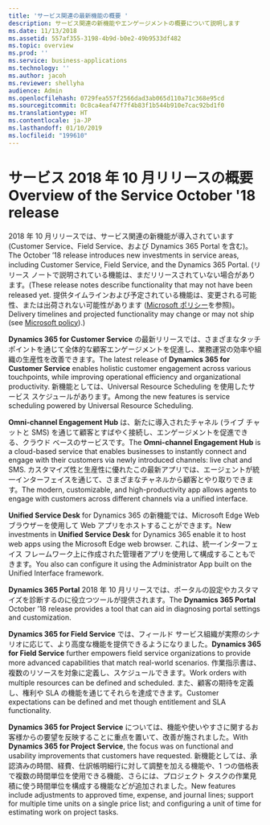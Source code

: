 ```yaml
---
title: 'サービス関連の最新機能の概要 '
description: サービス関連の新機能やエンゲージメントの概要について説明します
ms.date: 11/13/2018
ms.assetid: 557af355-3198-4b9d-b0e2-49b9533df482
ms.topic: overview
ms.prod: ''
ms.service: business-applications
ms.technology: ''
ms.author: jacoh
ms.reviewer: shellyha
audience: Admin
ms.openlocfilehash: 0729fea557f2566dad3ab065d110a71c368e95cd
ms.sourcegitcommit: 0c8ca4eaf47f7f4b83f1b544b910e7cac92bd1f0
ms.translationtype: HT
ms.contentlocale: ja-JP
ms.lasthandoff: 01/10/2019
ms.locfileid: "199610"
---
```

#  <a name="overview-of-the-service-october-18-release"></a><span data-ttu-id="96164-103">サービス 2018 年 10 月リリースの概要</span><span class="sxs-lookup"><span data-stu-id="96164-103">Overview of the Service October '18 release</span></span> 

<span data-ttu-id="96164-104">2018 年 10 月リリースでは、サービス関連の新機能が導入されています (Customer Service、Field Service、および Dynamics 365 Portal を含む)。</span><span class="sxs-lookup"><span data-stu-id="96164-104">The October ’18 release introduces new investments in service areas, including Customer Service, Field Service, and the Dynamics 365 Portal.</span></span> <span data-ttu-id="96164-105">(リリース ノートで説明されている機能は、まだリリースされていない場合があります。</span><span class="sxs-lookup"><span data-stu-id="96164-105">(These release notes describe functionality that may not have been released yet.</span></span> <span data-ttu-id="96164-106">提供タイムラインおよび予定されている機能は、変更される可能性、または出荷されない可能性があります ([Microsoft ポリシー](https://go.microsoft.com/fwlink/p/?linkid=2007332)を参照)。</span><span class="sxs-lookup"><span data-stu-id="96164-106">Delivery timelines and projected functionality may change or may not ship (see [Microsoft policy](https://go.microsoft.com/fwlink/p/?linkid=2007332)).)</span></span>

<span data-ttu-id="96164-107">**Dynamics 365 for Customer Service** の最新リリースでは、さまざまなタッチポイントを通じて全体的な顧客エンゲージメントを促進し、業務運営の効率や組織の生産性を改善できます。</span><span class="sxs-lookup"><span data-stu-id="96164-107">The latest release of **Dynamics 365 for Customer Service** enables holistic customer engagement across various touchpoints, while improving operational efficiency and organizational productivity.</span></span> <span data-ttu-id="96164-108">新機能としては、Universal Resource Scheduling を使用したサービス スケジュールがあります。</span><span class="sxs-lookup"><span data-stu-id="96164-108">Among the new features is service scheduling powered by Universal Resource Scheduling.</span></span>

<span data-ttu-id="96164-109">**Omni-channel Engagement Hub** は、新たに導入されたチャネル (ライブ チャットと SMS) を通じて顧客とすばやく接続し、エンゲージメントを促進できる、クラウド ベースのサービスです。</span><span class="sxs-lookup"><span data-stu-id="96164-109">The **Omni-channel Engagement Hub** is a cloud-based service that enables businesses to instantly connect and engage with their customers via newly introduced channels: live chat and SMS.</span></span> <span data-ttu-id="96164-110">カスタマイズ性と生産性に優れたこの最新アプリでは、エージェントが統一インターフェイスを通じて、さまざまなチャネルから顧客とやり取りできます。</span><span class="sxs-lookup"><span data-stu-id="96164-110">The modern, customizable, and high-productivity app allows agents to engage with customers across different channels via a unified interface.</span></span> 

<span data-ttu-id="96164-111">**Unified Service Desk** for Dynamics 365 の新機能では、Microsoft Edge Web ブラウザーを使用して Web アプリをホストすることができます。</span><span class="sxs-lookup"><span data-stu-id="96164-111">New investments in **Unified Service Desk** for Dynamics 365 enable it to host web apps using the Microsoft Edge web browser.</span></span> <span data-ttu-id="96164-112">これは、統一インターフェイス フレームワーク上に作成された管理者アプリを使用して構成することもできます。</span><span class="sxs-lookup"><span data-stu-id="96164-112">You also can configure it using the Administrator App built on the Unified Interface framework.</span></span> 

<span data-ttu-id="96164-113">**Dynamics 365 Portal** 2018 年 10 月リリースでは、ポータルの設定やカスタマイズを診断するのに役立つツールが提供されます。</span><span class="sxs-lookup"><span data-stu-id="96164-113">The **Dynamics 365 Portal** October ’18 release provides a tool that can aid in diagnosing portal settings and customization.</span></span> 

<span data-ttu-id="96164-114">**Dynamics 365 for Field Service** では、フィールド サービス組織が実際のシナリオに応じて、より高度な機能を提供できるようになりました。</span><span class="sxs-lookup"><span data-stu-id="96164-114">**Dynamics 365 for Field Service** further empowers field service organizations to provide more advanced capabilities that match real-world scenarios.</span></span> <span data-ttu-id="96164-115">作業指示書は、複数のリソースを対象に定義し、スケジュールできます。</span><span class="sxs-lookup"><span data-stu-id="96164-115">Work orders with multiple resources can be defined and scheduled.</span></span> <span data-ttu-id="96164-116">また、顧客の期待を定義し、権利や SLA の機能を通じてそれらを達成できます。</span><span class="sxs-lookup"><span data-stu-id="96164-116">Customer expectations can be defined and met though entitlement and SLA functionality.</span></span> 

<span data-ttu-id="96164-117">**Dynamics 365 for Project Service** については、機能や使いやすさに関するお客様からの要望を反映することに重点を置いて、改善が施されました。</span><span class="sxs-lookup"><span data-stu-id="96164-117">With **Dynamics 365 for Project Service**, the focus was on functional and usability improvements that customers have requested.</span></span> <span data-ttu-id="96164-118">新機能としては、承認済みの時間、経費、仕訳帳明細行に対して調整を加える機能や、1 つの価格表で複数の時間単位を使用できる機能、さらには、プロジェクト タスクの作業見積に使う時間単位を構成する機能などが追加されました。</span><span class="sxs-lookup"><span data-stu-id="96164-118">New features include adjustments to approved time, expense, and journal lines; support for multiple time units on a single price list; and configuring a unit of time for estimating work on project tasks.</span></span>

